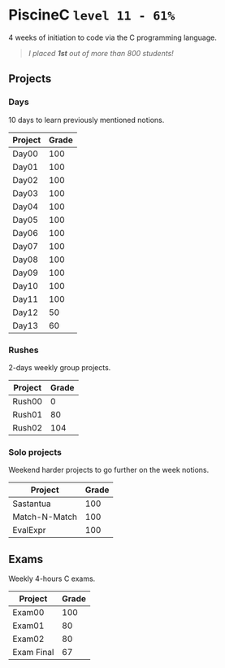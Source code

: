 # PiscineC `level 11 - 61%`
4 weeks of initiation to code via the C programming language.
> *I placed **1st** out of more than 800 students!*

## Projects
### Days
10 days to learn previously mentioned notions.

| Project | Grade |
|---------|-------|
| Day00   | 100   |
| Day01   | 100   |
| Day02   | 100   |
| Day03   | 100   |
| Day04   | 100   |
| Day05   | 100   |
| Day06   | 100   |
| Day07   | 100   |
| Day08   | 100   |
| Day09   | 100   |
| Day10   | 100   |
| Day11   | 100   |
| Day12   | 50    |
| Day13   | 60    |

### Rushes
2-days weekly group projects.

| Project | Grade |
|---------|-------|
| Rush00  | 0     |
| Rush01  | 80    |
| Rush02  | 104   |

### Solo projects
Weekend harder projects to go further on the week notions.

| Project       | Grade |
|---------------|-------|
| Sastantua     | 100   |
| Match-N-Match | 100   |
| EvalExpr      | 100   |

## Exams
Weekly 4-hours C exams.

| Project    | Grade |
|------------|-------|
| Exam00     | 100   |
| Exam01     | 80    |
| Exam02     | 80    |
| Exam Final | 67    |
